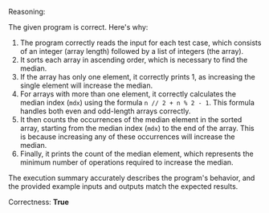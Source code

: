 Reasoning:

The given program is correct. Here's why:

1.  The program correctly reads the input for each test case, which consists of an integer (array length) followed by a list of integers (the array).
2.  It sorts each array in ascending order, which is necessary to find the median.
3.  If the array has only one element, it correctly prints 1, as increasing the single element will increase the median.
4.  For arrays with more than one element, it correctly calculates the median index (`mdx`) using the formula `n // 2 + n % 2 - 1`. This formula handles both even and odd-length arrays correctly.
5.  It then counts the occurrences of the median element in the sorted array, starting from the median index (`mdx`) to the end of the array. This is because increasing any of these occurrences will increase the median.
6.  Finally, it prints the count of the median element, which represents the minimum number of operations required to increase the median.

The execution summary accurately describes the program's behavior, and the provided example inputs and outputs match the expected results.

Correctness: **True**